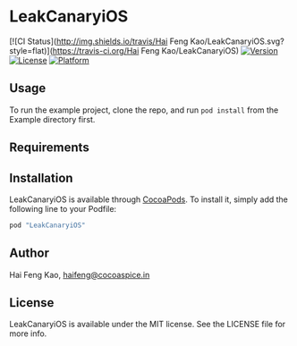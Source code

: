 # LeakCanaryiOS

[![CI Status](http://img.shields.io/travis/Hai Feng Kao/LeakCanaryiOS.svg?style=flat)](https://travis-ci.org/Hai Feng Kao/LeakCanaryiOS)
[![Version](https://img.shields.io/cocoapods/v/LeakCanaryiOS.svg?style=flat)](http://cocoapods.org/pods/LeakCanaryiOS)
[![License](https://img.shields.io/cocoapods/l/LeakCanaryiOS.svg?style=flat)](http://cocoapods.org/pods/LeakCanaryiOS)
[![Platform](https://img.shields.io/cocoapods/p/LeakCanaryiOS.svg?style=flat)](http://cocoapods.org/pods/LeakCanaryiOS)

## Usage

To run the example project, clone the repo, and run `pod install` from the Example directory first.

## Requirements

## Installation

LeakCanaryiOS is available through [CocoaPods](http://cocoapods.org). To install
it, simply add the following line to your Podfile:

```ruby
pod "LeakCanaryiOS"
```

## Author

Hai Feng Kao, haifeng@cocoaspice.in

## License

LeakCanaryiOS is available under the MIT license. See the LICENSE file for more info.
